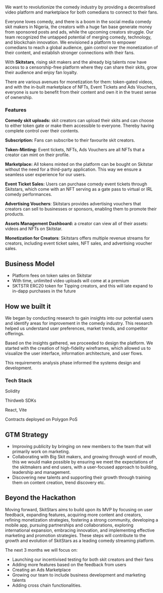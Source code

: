 We want to revolutionize the comedy industry by providing a decentralised video platform and marketplace for both comedians to connect to their fans.  

Everyone loves comedy, and there is a boom in the social media comedy skit makers in Nigeria, the creators with a huge fan base generate money from sponsored posts and ads, while the upcoming creators struggle. Our team recognized the untapped potential of merging comedy, technology, and blockchain innovation. We envisioned a platform to empower comedians to reach a global audience, gain control over the monetization of their content, and establish stronger connections with their fans.

With **Skitstars**, rising skit makers and the already big talents now have access to a censorship-free platform where they can share their skits, grow their audience and enjoy fan loyalty.

 There are various avenues for monetization for them: token-gated videos, and with the in-built marketplace of NFTs, Event Tickets and Ads Vouchers, everyone is sure to benefit from their content and own it in the truest sense of ownership. 

### Features

 **Comedy skit uploads:** skit creators can upload their skits and can choose to either token gate or make them accessible to everyone. Thereby having complete control over their contents.

********************************Subscription:******************************** Fans can subscribe to their favourite  skit creators.

************Token-Minting:************ Event tickets, NFTs, Ads Vouchers are all NFTs that a creator can mint on their profile.

****************Marketplace:**************** All tokens minted on the platform can be bought on Skitstar without the need for a third-party application. This way we ensure a seamless user experience for our users. 

**Event Ticket Sales:** Users can purchase comedy event tickets through Skitstars, which come with an NFT serving as a gate pass to virtual or IRL comedy performances.

**Advertising Vouchers**: Skitstars provides advertising vouchers that creators can sell to businesses or sponsors, enabling them to promote their products.

********************************************************Assets Management Dashboard:******************************************************** a creator can view all of their assets: videos and NFTs on Skitstar.

**Monetization for Creators**: Skitstars offers multiple revenue streams for creators, including event ticket sales, NFT sales, and advertising voucher sales.

## Business Model

- Platform fees on token sales on Skitstar
- With time, unlimited video uploads will come at a premium
- SKTSTR ERC20 token for Tipping creators, and this will late expand to in-dapp purchases in the future

## How we built it

We began by conducting research to gain insights into our potential users and identify areas for improvement in the comedy industry. This research helped us understand user preferences, market trends, and competitor offerings.

Based on the insights gathered, we proceeded to design the platform. We started with the creation of high-fidelity wireframes, which allowed us to visualize the user interface, information architecture, and user flows. 

This requirements analysis phase informed the systems design and development.

### Tech Stack

Solidity 

Thirdweb SDKs

React, Vite

Contracts deployed on Polygon PoS

## GTM Strategy

- Improving publicity by bringing on new members to the team that will primarily work on marketing.
- Collaborating with Big Skit makers, and growing through word of mouth, this we would make possible by ensuring we meet the expectations of the skitmakers and end users, with a user-focused approach to building, leadership and management.
- Discovering new talents and supporting their growth through training them on content creation, trend discovery etc.

## Beyond the Hackathon

Moving forward, SkitStars aims to build upon its MVP by focusing on user feedback, expanding features, acquiring more content and creators, refining monetization strategies, fostering a strong community, developing a mobile app, pursuing partnerships and collaborations, exploring international expansion, embracing innovation, and implementing effective marketing and promotion strategies. These steps will contribute to the growth and evolution of SkitStars as a leading comedy streaming platform.

The next 3 months we will focus on:

- Launching our incentivised testing for both skit creators and their fans
- Adding more features based on the feedback from users
- Creating an Ads Marketplace
- Growing our team to include business development and marketing talents
- Adding cross chain functionalities.
